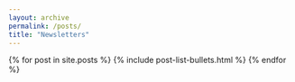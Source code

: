 ```yaml
---
layout: archive
permalink: /posts/
title: "Newsletters"
---
```


<div class="tiles">
{% for post in site.posts %}
	{% include post-list-bullets.html %}
{% endfor %}
</div>